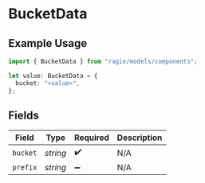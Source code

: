 # BucketData

## Example Usage

```typescript
import { BucketData } from "ragie/models/components";

let value: BucketData = {
  bucket: "<value>",
};
```

## Fields

| Field              | Type               | Required           | Description        |
| ------------------ | ------------------ | ------------------ | ------------------ |
| `bucket`           | *string*           | :heavy_check_mark: | N/A                |
| `prefix`           | *string*           | :heavy_minus_sign: | N/A                |